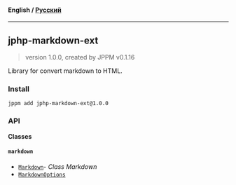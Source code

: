 #### **English** / [Русский](README.ru.md)

---

## jphp-markdown-ext
> version 1.0.0, created by JPPM v0.1.16

Library for convert markdown to HTML.

### Install
```
jppm add jphp-markdown-ext@1.0.0
```

### API
**Classes**

#### `markdown`

- [`Markdown`](https://github.com/jphp-compiler/jphp/blob/master/exts/jphp-markdown-ext/api-docs/classes/markdown/Markdown.md)- _Class Markdown_
- [`MarkdownOptions`](https://github.com/jphp-compiler/jphp/blob/master/exts/jphp-markdown-ext/api-docs/classes/markdown/MarkdownOptions.md)
